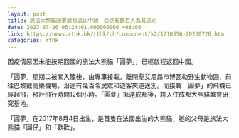 ```yaml
---
layout: post
title: 旅法大熊貓圓夢啟程返回中國　沿途有數百人為其送別
date: 2023-07-26 05:24:01.000000000 +08:00
link: https://news.rthk.hk/rthk/ch/component/k2/1710556-20230726.htm
categories: rthk
---
```


因疫情原因未能按期回國的旅法大熊貓「圓夢」，已經啟程返回中國。

「圓夢」星期二被關入籠後，由專車接載，離開聖艾尼昂市博瓦勒野生動物園，前往巴黎戴高樂機場，沿途有幾百名民眾和遊客夾道送別。而接載「圓夢」的飛機已經起飛，預計飛行時間12個小時。「圓夢」抵達成都後，將入住成都大熊貓繁育研究基地。

「圓夢」在2017年8月4日出生，是首隻在法國出生的大熊貓，牠的父母是旅法大熊貓「圓仔」和「歡歡」。
